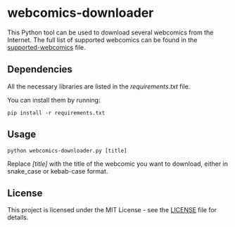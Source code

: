 # webcomics-downloader

This Python tool can be used to download several webcomics from the Internet. The full list of supported webcomics can be found in the [supported-webcomics](https://github.com/giovanni-cutri/webcomics-downloader/blob/main/supported-webcomics.md) file.


## Dependencies

All the necessary libraries are listed in the *requirements.txt* file.

You can install them by running:

```
pip install -r requirements.txt
```

## Usage

```
python webcomics-downloader.py [title]
```

Replace *[title]* with the title of the webcomic you want to download, either in snake_case or kebab-case format.


## License

This project is licensed under the MIT License - see the [LICENSE](https://github.com/giovanni-cutri/webcomics-downloader/blob/main/LICENSE) file for details.
